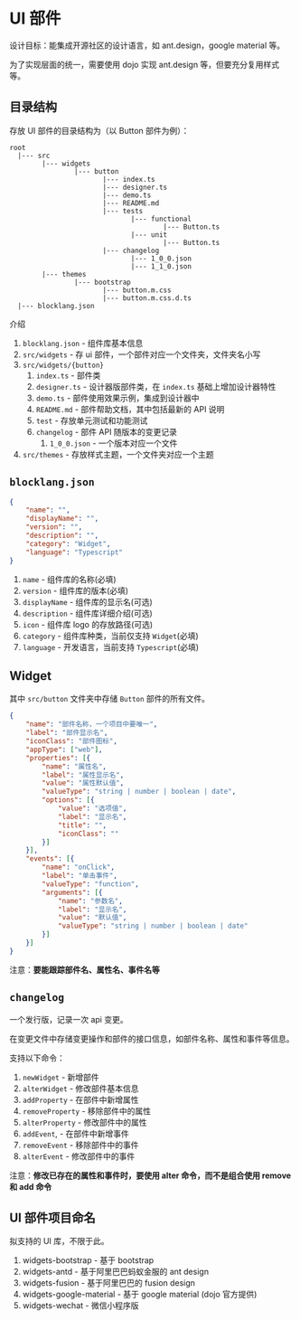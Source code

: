 # UI 部件

设计目标：能集成开源社区的设计语言，如 ant.design，google material 等。

为了实现层面的统一，需要使用 dojo 实现 ant.design 等，但要充分复用样式等。

## 目录结构

存放 UI 部件的目录结构为（以 Button 部件为例）：

```text
root
  |--- src
        |--- widgets
                |--- button
                       |--- index.ts
                       |--- designer.ts
                       |--- demo.ts
                       |--- README.md
                       |--- tests
                              |--- functional
                                      |--- Button.ts
                              |--- unit
                                      |--- Button.ts
                       |--- changelog
                              |--- 1_0_0.json
                              |--- 1_1_0.json
        |--- themes
                |--- bootstrap
                       |--- button.m.css
                       |--- button.m.css.d.ts
  |--- blocklang.json
```

介绍

1. `blocklang.json` - 组件库基本信息
2. `src/widgets` - 存 ui 部件，一个部件对应一个文件夹，文件夹名小写
3. `src/widgets/{button}`
   1. `index.ts` - 部件类
   2. `designer.ts` - 设计器版部件类，在 `index.ts` 基础上增加设计器特性
   3. `demo.ts` - 部件使用效果示例，集成到设计器中
   4. `README.md` - 部件帮助文档，其中包括最新的 API 说明
   5. `test` - 存放单元测试和功能测试
   6. `changelog` - 部件 API 随版本的变更记录
      1. `1_0_0.json` - 一个版本对应一个文件
4. `src/themes` - 存放样式主题，一个文件夹对应一个主题

## `blocklang.json`

```json
{
    "name": "",
    "displayName": "",
    "version": "",
    "description": "",
    "category": "Widget",
    "language": "Typescript"
}
```

1. `name` - 组件库的名称(必填)
2. `version` - 组件库的版本(必填)
3. `displayName` - 组件库的显示名(可选)
4. `description` - 组件库详细介绍(可选)
5. `icon` - 组件库 logo 的存放路径(可选)
6. `category` - 组件库种类，当前仅支持 `Widget`(必填)
7. `language` - 开发语言，当前支持 `Typescript`(必填)

## Widget

其中 `src/button` 文件夹中存储 `Button` 部件的所有文件。

```json
{
    "name": "部件名称，一个项目中要唯一",
    "label": "部件显示名",
    "iconClass": "部件图标",
    "appType": ["web"],
    "properties": [{
        "name": "属性名",
        "label": "属性显示名",
        "value": "属性默认值",
        "valueType": "string | number | boolean | date",
        "options": [{
            "value": "选项值",
            "label": "显示名",
            "title": "",
            "iconClass": ""
        }]
    }],
    "events": [{
        "name": "onClick",
        "label": "单击事件",
        "valueType": "function",
        "arguments": [{
            "name": "参数名",
            "label": "显示名",
            "value": "默认值",
            "valueType": "string | number | boolean | date"
        }]
    }]
}
```

注意：**要能跟踪部件名、属性名、事件名等**

## `changelog`

一个发行版，记录一次 api 变更。

在变更文件中存储变更操作和部件的接口信息，如部件名称、属性和事件等信息。

支持以下命令：

1. `newWidget` - 新增部件
2. `alterWidget` - 修改部件基本信息
3. `addProperty` - 在部件中新增属性
4. `removeProperty` - 移除部件中的属性
5. `alterProperty` - 修改部件中的属性
6. `addEvent`, - 在部件中新增事件
7. `removeEvent` - 移除部件中的事件
8. `alterEvent` - 修改部件中的事件

注意：**修改已存在的属性和事件时，要使用 alter 命令，而不是组合使用 remove 和 add 命令**

## UI 部件项目命名

拟支持的 UI 库，不限于此。

1. widgets-bootstrap - 基于 bootstrap
2. widgets-antd - 基于阿里巴巴蚂蚁金服的 ant design
3. widgets-fusion - 基于阿里巴巴的 fusion design
4. widgets-google-material - 基于 google material (dojo 官方提供)
5. widgets-wechat - 微信小程序版
